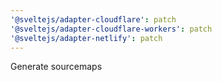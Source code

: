 ```yaml
---
'@sveltejs/adapter-cloudflare': patch
'@sveltejs/adapter-cloudflare-workers': patch
'@sveltejs/adapter-netlify': patch
---
```


Generate sourcemaps
